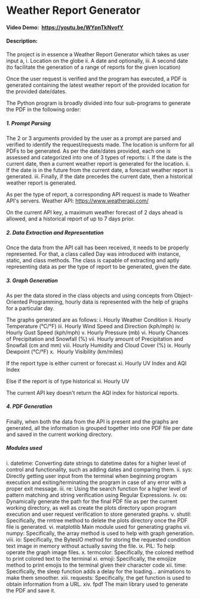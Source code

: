 # Weather Report Generator
#### Video Demo:  https://youtu.be/WYpnTkNvofY
#### Description:

The project is in essence a Weather Report Generator which takes as user input a,
 i. Location on the globe
 ii. A date
 and optionally,
 iii. A second date (to facilitate the generation of a range of reports for the given location)

Once the user request is verified and the program has executed, a PDF is generated containing the latest weather report of
the provided location for the provided date/dates.

The Python program is broadly divided into four sub-programs to generate the PDF in the following order:

##### 1. Prompt Parsing

The 2 or 3 arguments provided by the user as a prompt are parsed and verified to identify the request/requests made.
The location is uniform for all PDFs to be generated.
As per the date/dates provided, each one is assessed and categorized into one of 3 types of reports:
i. If the date is the current date, then a current weather report is generated for the location.
ii. If the date is in the future from the current date, a forecast weather report is generated.
iii. Finally, if the date precedes the current date, then a historical weather report is generated.

As per the type of report, a corresponding API request is made to Weather API's servers.
Weather API: https://www.weatherapi.com/

On the current API key, a maximum weather forecast of 2 days ahead is allowed, and a historical report of up to 7 days prior.

##### 2. Data Extraction and Representation

Once the data from the API call has been received, it needs to be properly represented.
For that, a class called Day was introduced with instance, static, and class methods.
The class is capable of extracting and aptly representing data as per the type of report to be generated, given the date.

##### 3. Graph Generation

As per the data stored in the class objects and using concepts from Object-Oriented Programming, hourly data is represented
with the help of graphs for a particular day.

The graphs generated are as follows:
 i. Hourly Weather Condition
 ii. Hourly Temperature (°C/°F)
 iii. Hourly Wind Speed and Direction (kph/mph)
 iv. Hourly Gust Speed (kph/mph)
 v. Hourly Pressure (mb)
 vi. Hourly Chances of Precipitation and Snowfall (%)
 vii. Hourly amount of Precipitation and Snowfall (cm and mm)
 viii. Hourly Humidity and Cloud Cover (%)
 ix. Hourly Dewpoint (°C/°F)
 x.  Hourly Visibility (km/miles)

 If the report type is either current or forecast
 xi. Hourly UV Index and AQI Index

 Else if the report is of type historical
 xi. Hourly UV

The current API key doesn't return the AQI index for historical reports.

##### 4. PDF Generation

Finally, when both the data from the API is present and the graphs are generated, all the information is grouped together
into one PDF file per date and saved in the current working directory.

##### Modules used

i. datetime:
 Converting date strings to datetime dates for a higher level of control and functionality, such as adding dates and
 comparing them.
ii. sys:
 Directly getting user input from the terminal when beginning program execution and exiting/terminating the program in
 case of any error with a proper exit message.
iii. re:
 Using the search function for a higher level of pattern matching and string verification using Regular Expressions.
iv. os:
 Dynamically generate the path for the final PDF file as per the current working directory, as well as create the plots
 directory upon program execution and user request verification to store generated graphs.
v. shutil:
 Specifically, the rmtree method to delete the plots directory once the PDF file is generated.
vi. matplotlib
 Main module used for generating graphs
vii. numpy:
 Specifically, the array method is used to help with graph generation.
viii. io:
 Specifically, the BytesIO method for storing the requested condition text image in memory without actually saving the
 file.
ix. PIL:
 To help operate the graph image files.
x. termcolor:
 Specifically, the colored method to print colored text to the terminal
xi. emoji:
 Specifically, the emojize method to print emojis to the terminal given their character code
xii. time:
 Specifically, the sleep function adds a delay for the loading... animations to make them smoother.
xiii. requests:
 Specifically, the get function is used to obtain information from a URL.
xiv. fpdf
 The main library used to generate the PDF and save it.
